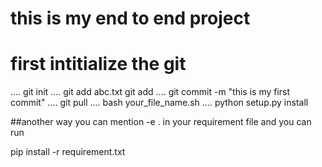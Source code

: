 # this is my end to end project
# first intitialize the git
....
git init
....
git add abc.txt
git add
....
git commit -m "this is my first commit"
....
git pull
....
bash your_file_name.sh
....
python setup.py install

##another way you can mention -e . in your requirement file and you can run

pip install -r requirement.txt
